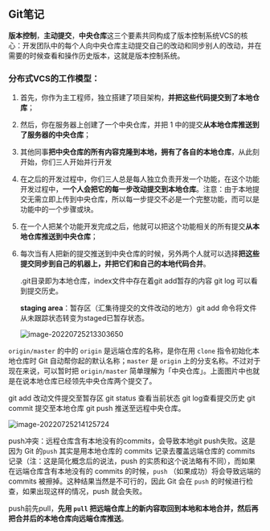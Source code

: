 ## Git笔记

**版本控制**，**主动提交**，**中央仓库**这三个要素共同构成了版本控制系统VCS的核心：开发团队中的每个人向中央仓库主动提交自己的改动和同步别人的改动，并在需要的时候查看和操作历史版本，这就是版本控制系统。

### 分布式VCS的工作模型：

1. 首先，你作为主工程师，独立搭建了项目架构，**并把这些代码提交到了本地仓库**；

2. 然后，你在服务器上创建了一个中央仓库，并把 1 中的提交**从本地仓库推送到了服务器的中央仓库**；

3. 其他同事**把中央仓库的所有内容克隆到本地，拥有了各自的本地仓库**，从此刻开始，你们三人开始并行开发

4. 在之后的开发过程中，你们三人总是每人独立负责开发一个功能，在这个功能开发过程中，**一个人会把它的每一步改动提交到本地仓库**。注意：由于本地提交无需立即上传到中央仓库，所以每一步提交不必是一个完整功能，而可以是功能中的一个步骤或块。

5. 在一个人把某个功能开发完成之后，他就可以把这个功能相关的所有提交**从本地仓库推送到中央仓库**；

6. 每次当有人把新的提交推送到中央仓库的时候，另外两个人就可以选择**把这些提交同步到自己的机器上，并把它们和自己的本地代码合并**。

   .git目录即为本地仓库，index文件中存在着git add暂存的内容 git log 可以看到提交历史。

   **staging area**：暂存区（汇集待提交的文件改动的地方）git add 命令将文件从未跟踪状态转变为staged已暂存状态。

   ![image-20220725213303650](C:\Users\吴龙照\AppData\Roaming\Typora\typora-user-images\image-20220725213303650.png)

`origin/master` 的中的 `origin` 是远端仓库的名称，是你在用 `clone` 指令初始化本地仓库时 Git 自动帮你起的默认名称；`master` 是 `origin` 上的分支名称。不过对于现在来说，可以暂时把 `origin/master` 简单理解为「中央仓库」。上面图片中也就是在说本地仓库已经领先中央仓库两个提交了。

git add 改动文件提交至暂存区  git status 查看当前状态  git log查看提交历史 git commit 提交至本地仓库 git push 推送至远程中央仓库。

![image-20220725214125724](C:\Users\吴龙照\AppData\Roaming\Typora\typora-user-images\image-20220725214125724.png)

push冲突：远程仓库含有本地没有的commits，会导致本地git push失败。这是因为 Git 的`push` 其实是用本地仓库的 commits 记录去覆盖远端仓库的 commits 记录（注：这是简化概念后的说法，push 的实质和这个说法略有不同），而如果在远端仓库含有本地没有的 commits 的时候，`push` （如果成功）将会导致远端的 commits 被擦掉。这种结果当然是不可行的，因此 Git 会在 `push` 的时候进行检查，如果出现这样的情况，push 就会失败。

push前先pull，**先用 `pull` 把远端仓库上的新内容取回到本地和本地合并，然后再把合并后的本地仓库向远端仓库推送**。
